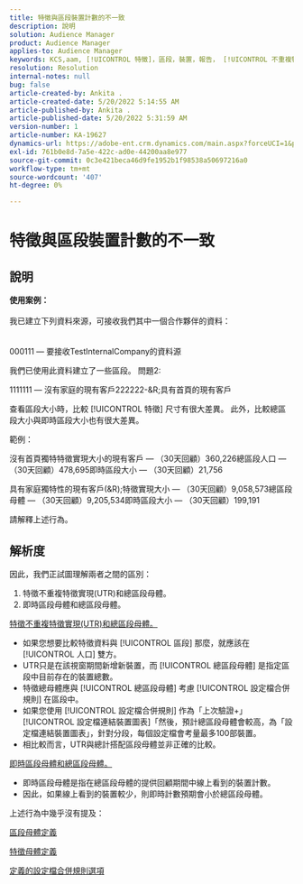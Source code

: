 ```yaml
---
title: 特徵與區段裝置計數的不一致
description: 說明
solution: Audience Manager
product: Audience Manager
applies-to: Audience Manager
keywords: KCS,aam, [!UICONTROL 特徵]，區段，裝置，報告， [!UICONTROL 不重複特徵] 實現，總區段母體，即時區段母體，總特徵母體
resolution: Resolution
internal-notes: null
bug: false
article-created-by: Ankita .
article-created-date: 5/20/2022 5:14:55 AM
article-published-by: Ankita .
article-published-date: 5/20/2022 5:31:59 AM
version-number: 1
article-number: KA-19627
dynamics-url: https://adobe-ent.crm.dynamics.com/main.aspx?forceUCI=1&pagetype=entityrecord&etn=knowledgearticle&id=3e2305c7-fbd7-ec11-a7b5-000d3a3ade0f
exl-id: 761b0e8d-7a5e-422c-ad0e-44200aa8e977
source-git-commit: 0c3e421beca46d9fe1952b1f98538a50697216a0
workflow-type: tm+mt
source-wordcount: '407'
ht-degree: 0%

---
```


# 特徵與區段裝置計數的不一致

## 說明

<b>使用案例：</b><br><br>我已建立下列資料來源，可接收我們其中一個合作夥伴的資料：<br><br><br>
000111 — 要接收TestInternalCompany的資料源

我們已使用此資料建立了一些區段。 問題2:

1111111 — 沒有家庭的現有客戶222222-&amp;R;具有首頁的現有客戶

查看區段大小時，比較 [!UICONTROL 特徵] 尺寸有很大差異。 此外，比較總區段大小與即時區段大小也有很大差異。

範例：

沒有首頁獨特特徵實現大小的現有客戶 — （30天回顧）360,226總區段人口 — （30天回顧）478,695即時區段大小 — （30天回顧）21,756

具有家庭獨特性的現有客戶(&amp;R);特徵實現大小 — （30天回顧）9,058,573總區段母體 — （30天回顧）9,205,534即時區段大小 — （30天回顧）199,191



請解釋上述行為。


## 解析度


因此，我們正試圖理解兩者之間的區別：
1. 特徵不重複特徵實現(UTR)和總區段母體。
2. 即時區段母體和總區段母體。



<u>特徵不重複特徵實現(UTR)和總區段母體。</u>

- 如果您想要比較特徵資料與 [!UICONTROL 區段] 那麼，就應該在 [!UICONTROL 人口] 雙方。
- UTR只是在該視窗期間新增新裝置，而 [!UICONTROL 總區段母體] 是指定區段中目前存在的裝置總數。
- 特徵總母體應與 [!UICONTROL 總區段母體] 考慮 [!UICONTROL 設定檔合併規則] 在區段中。
- 如果您使用 [!UICONTROL 設定檔合併規則] 作為「上次驗證+」 [!UICONTROL 設定檔連結裝置圖表]「然後，預計總區段母體會較高，為「設定檔連結裝置圖表」，針對分段，每個設定檔會考量最多100部裝置。
- 相比較而言，UTR與總計搭配區段母體並非正確的比較。




<u>即時區段母體和總區段母體。</u>

- 即時區段母體是指在總區段母體的提供回顧期間中線上看到的裝置計數。
- 因此，如果線上看到的裝置較少，則即時計數預期會小於總區段母體。




上述行為中幾乎沒有提及：

[區段母體定義](https://experienceleague.adobe.com/docs/audience-manager/user-guide/features/segments/segment-builder-data.html?lang=en)

[特徵母體定義](https://experienceleague.adobe.com/docs/audience-manager/user-guide/features/traits/trait-details-page.html?lang=en)

[定義的設定檔合併規則選項](https://experienceleague.adobe.com/docs/audience-manager/user-guide/features/profile-merge-rules/merge-rule-definitions.html?lang=en)
